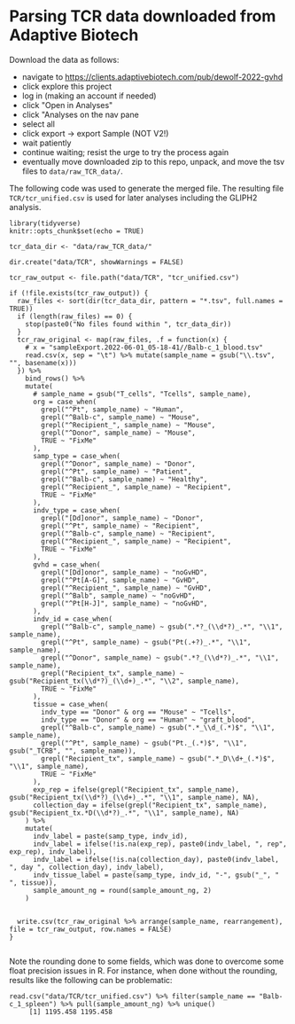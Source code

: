 # Parsing TCR data downloaded from Adaptive Biotech

Download the data as follows:
- navigate to <https://clients.adaptivebiotech.com/pub/dewolf-2022-gvhd>
- click explore this project
- log in (making an account if needed)
- click "Open in Analyses"
- click "Analyses on the nav pane
- select all
- click export -> export Sample (NOT  V2!)
- wait patiently
- continue waiting; resist the urge to try the process again
- eventually move downloaded zip to this repo, unpack, and move the tsv files to `data/raw_TCR_data/`.



The following code was used to generate the merged file. The resulting file `TCR/tcr_unified.csv` is used for later analyses including the GLIPH2 analysis. 

```{r 00-preprocess-TCR-2 }
library(tidyverse)
knitr::opts_chunk$set(echo = TRUE)

tcr_data_dir <- "data/raw_TCR_data/"

dir.create("data/TCR", showWarnings = FALSE)

tcr_raw_output <- file.path("data/TCR", "tcr_unified.csv")

if (!file.exists(tcr_raw_output)) {
  raw_files <- sort(dir(tcr_data_dir, pattern = "*.tsv", full.names = TRUE))
  if (length(raw_files) == 0) {
    stop(paste0("No files found within ", tcr_data_dir))
  }
  tcr_raw_original <- map(raw_files, .f = function(x) {
    # x = "sampleExport.2022-06-01_05-18-41//Balb-c_1_blood.tsv"
    read.csv(x, sep = "\t") %>% mutate(sample_name = gsub("\\.tsv", "", basename(x)))
  }) %>%
    bind_rows() %>%
    mutate(
      # sample_name = gsub("T_cells", "Tcells", sample_name),
      org = case_when(
        grepl("^Pt", sample_name) ~ "Human",
        grepl("^Balb-c", sample_name) ~ "Mouse",
        grepl("^Recipient_", sample_name) ~ "Mouse",
        grepl("^Donor", sample_name) ~ "Mouse",
        TRUE ~ "FixMe"
      ),
      samp_type = case_when(
        grepl("^Donor", sample_name) ~ "Donor",
        grepl("^Pt", sample_name) ~ "Patient",
        grepl("^Balb-c", sample_name) ~ "Healthy",
        grepl("^Recipient_", sample_name) ~ "Recipient",
        TRUE ~ "FixMe"
      ),
      indv_type = case_when(
        grepl("[Dd]onor", sample_name) ~ "Donor",
        grepl("^Pt", sample_name) ~ "Recipient",
        grepl("^Balb-c", sample_name) ~ "Recipient",
        grepl("^Recipient_", sample_name) ~ "Recipient",
        TRUE ~ "FixMe"
      ),
      gvhd = case_when(
        grepl("[Dd]onor", sample_name) ~ "noGvHD",
        grepl("^Pt[A-G]", sample_name) ~ "GvHD",
        grepl("^Recipient_", sample_name) ~ "GvHD",
        grepl("^Balb", sample_name) ~ "noGvHD",
        grepl("^Pt[H-J]", sample_name) ~ "noGvHD",
      ),
      indv_id = case_when(
        grepl("^Balb-c", sample_name) ~ gsub(".*?_(\\d*?)_.*", "\\1", sample_name),
        grepl("^Pt", sample_name) ~ gsub("Pt(.+?)_.*", "\\1", sample_name),
        grepl("^Donor", sample_name) ~ gsub(".*?_(\\d*?)_.*", "\\1", sample_name),
        grepl("Recipient_tx", sample_name) ~ gsub("Recipient_tx(\\d*?)_(\\d+)_.*", "\\2", sample_name),
        TRUE ~ "FixMe"
      ),
      tissue = case_when(
        indv_type == "Donor" & org == "Mouse" ~ "Tcells",
        indv_type == "Donor" & org == "Human" ~ "graft_blood",
        grepl("^Balb-c", sample_name) ~ gsub(".*_\\d_(.*)$", "\\1", sample_name),
        grepl("^Pt", sample_name) ~ gsub("Pt._(.*)$", "\\1", gsub("_TCRB", "", sample_name)),
        grepl("Recipient_tx", sample_name) ~ gsub(".*_D\\d+_(.*)$", "\\1", sample_name),
        TRUE ~ "FixMe"
      ),
      exp_rep = ifelse(grepl("Recipient_tx", sample_name), gsub("Recipient_tx(\\d*?)_(\\d+)_.*", "\\1", sample_name), NA),
      collection_day = ifelse(grepl("Recipient_tx", sample_name), gsub("Recipient_tx.*D(\\d*?)_.*", "\\1", sample_name), NA)
    ) %>%
    mutate(
      indv_label = paste(samp_type, indv_id),
      indv_label = ifelse(!is.na(exp_rep), paste0(indv_label, ", rep", exp_rep), indv_label),
      indv_label = ifelse(!is.na(collection_day), paste0(indv_label, ", day ", collection_day), indv_label),
      indv_tissue_label = paste(samp_type, indv_id, "-", gsub("_", " ", tissue)),
      sample_amount_ng = round(sample_amount_ng, 2)
    )


  write.csv(tcr_raw_original %>% arrange(sample_name, rearrangement), file = tcr_raw_output, row.names = FALSE)
}


```


 Note the rounding done to some fields, which was done to overcome some float precision issues in R. For instance, when done without the rounding, results like the following can be problematic:

```
read.csv("data/TCR/tcr_unified.csv") %>% filter(sample_name == "Balb-c_1_spleen") %>% pull(sample_amount_ng) %>% unique()
     [1] 1195.458 1195.458
```


